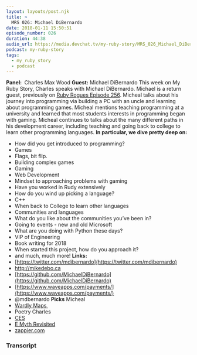 ```yaml
---
layout: layouts/post.njk
title: >
  MRS 026: Michael DiBernardo
date: 2018-01-11 15:50:51
episode_number: 026
duration: 44:38
audio_url: https://media.devchat.tv/my-ruby-story/MRS_026_Michael_DiBernardo.mp3
podcast: my-ruby-story
tags:
  - my_ruby_story
  - podcast
---
```


**Panel:&nbsp;** Charles Max Wood **Guest:** Michael DiBernardo This week on My Ruby Story, Charles speaks with Michael DiBernardo. Michael is a return guest, previously on [Ruby Rogues Episode 256](https://devchat.tv/ruby-rogues/256-rr-reading-code-and-the-architecture-of-open-source-applications-with-michael-dibernardo). Micheal talks about his journey into programming via building a PC with an uncle and learning about programming games. Micheal mentions teaching programming at a university and learned that most students interests in programming began with gaming. Micheal continues to talks about the many different paths in his development career, including teaching and going back to college to learn other programming languages. **In particular, we dive pretty deep on:**

- How did you get introduced to programming?
- Games
- Flags, bit flip.
- Building complex games
- Gaming
- Web Development
- Mindset to approaching problems with gaming
- Have you worked in Rudy extensively
- How do you wind up picking a language?
- C++
- When back to College to learn other languages
- Communities and languages
- What do you like about the communities you’ve been in?
- Going to events - new and old Microsoft
- What are you doing with Python these days?
- VIP of Engineering
- Book writing for 2018
- When started this project, how do you approach it?
- and much, much more!
  **Links:&nbsp;**
- [https://twitter.com/mdibernardo](https://twitter.com/mdibernardo)
- http://mikedebo.ca
- [https://github.com/MichaelDiBernardo](https://github.com/MichaelDiBernardo)
- [https://www.waveapps.com/payments/](https://www.waveapps.com/payments/)
- @mdbernardo
  **Picks** Micheal
- [Wardly Maps&nbsp;](https://medium.com/wardleymaps)
- Poetry
  Charles
- [CES](https://www.ces.tech)
- [E Myth Revisited](https://www.amazon.com/Myth-Revisited-Small-Businesses-About/dp/0887307280)
- [zappier.com](http://zappier.com)

### Transcript
